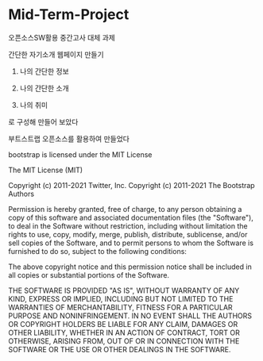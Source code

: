 # Mid-Term-Project

오픈소스SW활용 중간고사 대체 과제

간단한 자기소개 웹페이지 만들기

1. 나의 간단한 정보

2. 나의 간단한 소개

3. 나의 취미

로 구성해 만들어 보았다

부트스트랩 오픈소스를 활용하여 만들었다

bootstrap is licensed under the MIT License

The MIT License (MIT)

Copyright (c) 2011-2021 Twitter, Inc.
Copyright (c) 2011-2021 The Bootstrap Authors

Permission is hereby granted, free of charge, to any person obtaining a copy
of this software and associated documentation files (the "Software"), to deal
in the Software without restriction, including without limitation the rights
to use, copy, modify, merge, publish, distribute, sublicense, and/or sell
copies of the Software, and to permit persons to whom the Software is
furnished to do so, subject to the following conditions:

The above copyright notice and this permission notice shall be included in
all copies or substantial portions of the Software.

THE SOFTWARE IS PROVIDED "AS IS", WITHOUT WARRANTY OF ANY KIND, EXPRESS OR
IMPLIED, INCLUDING BUT NOT LIMITED TO THE WARRANTIES OF MERCHANTABILITY,
FITNESS FOR A PARTICULAR PURPOSE AND NONINFRINGEMENT. IN NO EVENT SHALL THE
AUTHORS OR COPYRIGHT HOLDERS BE LIABLE FOR ANY CLAIM, DAMAGES OR OTHER
LIABILITY, WHETHER IN AN ACTION OF CONTRACT, TORT OR OTHERWISE, ARISING FROM,
OUT OF OR IN CONNECTION WITH THE SOFTWARE OR THE USE OR OTHER DEALINGS IN
THE SOFTWARE.
